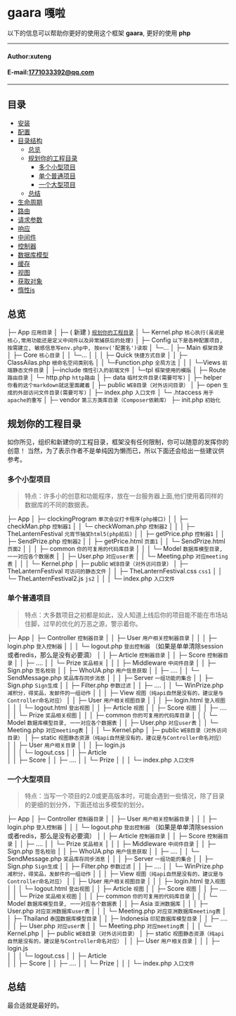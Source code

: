 **gaara** `嘎啦`
==========================
以下的信息可以帮助你更好的使用这个框架 **gaara**, 更好的使用 **php**
****
#### Author:xuteng
#### E-mail:1771033392@qq.com
****
## 目录
* [安装](/helper/install.md)
* [配置](/helper/configure.md)
* [目录结构](/helper/catalog.md)
    * [总览](#总览)
    * [规划你的工程目录](#规划你的工程目录)
        * [多个小型项目](#多个小型项目)
        * [单个普通项目](#单个普通项目)
        * [一个大型项目](#一个大型项目)
    * [总结](#总结)
* [生命周期](/helper/cycle.md)
* [路由](/helper/route.md)
* [请求参数](/helper/request.md)
* [响应](/helper/response.md)
* [中间件](/helper/middleware.md)
* [控制器](/helper/controller.md)
* [数据库模型](/helper/model.md)
* [缓存](/helper/cache.md)
* [视图](/helper/view.md)
* [获取对象](/helper/getobj.md)
* [惰性js](/helper/inertjs.md)
## 总览
├─ App                      `应用目录`
│   ├─ ( 新建 )             [`规划你的工程目录`](#规划你的工程目录)
│   └─ Kernel.php           `核心执行(虽说是核心,常用功能还是定义中间件以及异常捕获后的处理)`
│
├─ Config                   `以下是各种配置项目, 按需建立, 敏感信息写env.php中, 按env('配置名')读取`
│   └─...
│
├─ Main                     `框架目录`
│   ├─ Core                 `核心目录`
│   │   └─...
│   │
│   ├─ Quick                `快捷方式目录`
│   │   ├─ ClassAilas.php   `根命名空间类别名`
│   │   └─Function.php      `全局方法`
│   │
│   └─Views                 `前端静态文件目录`
│        ├─include          `惰性引入的前端文件`
│        └─tpl              `框架使用的模版`
│
├─ Route                    `路由目录`
│   └─ http.php             `http路由`
│
├─ data                     `临时文件目录(需要可写)`
│
├─ helper                   `你看的这个markdown就这里面藏着`
│
├─ public                   `WEB目录（对外访问目录）`
│   ├─ open                 `生成的外部访问文件目录(需要可写)`
│   ├─ index.php            `入口文件`
│   └─ .htaccess            `用于apache的重写`
│
├─ vendor                   `第三方类库目录（Composer依赖库）`
├─ init.php                 `初始化`
## 规划你的工程目录
如你所见，组织和新建你的工程目录，框架没有任何限制，你可以随意的发挥你的创意！
当然，为了表示作者不是单纯因为懒而已，所以下面还会给出一些建议供参考。
### 多个小型项目
> 特点：许多小的创意和功能程序，放在一台服务器上面,他们使用着同样的数据库的不同的数据表。

├─ App
│   ├─ clockingProgram      `单次会议打卡程序(php接口)`
│   │   ├─ checkMan.php     `控制器1`
│   │   └─ checkWoman.php   `控制器2`
│   │
│   ├─ TheLanternFestival   `元宵节抽奖html5(php前后)`
│   │   ├─ getPrice.php     `控制器1`
│   │   ├─ SendPrize.php    `控制器2`
│   │   ├─ getPrice.html    `页面1`
│   │   └─ SendPrize.html   `页面2`
│   │
│   ├─ common                `你的可复用的代码库目录`
│   │
│   └─ Model                `数据库模型目录, 一一对应各个数据表` 
│   │   ├─ User.php         `对应user表`
│   │   └─ Meeting.php      `对应meeting表`
│   │
│   └─ Kernel.php
│ 
├─ public                   `WEB目录（对外访问目录）`
│   ├─ TheLanternFestival   `可访问的静态文件`
│   │   ├─ TheLanternFestival.css  `css1`
│   │   └─ TheLanternFestival2.js  `js2`
│   │
│   └─ index.php            `入口文件`
### 单个普通项目
> 特点：大多数项目之初都是如此，没人知道上线后你的项目能不能在市场站住脚，过早的优化的万恶之源，警示着你。

├─ App
│   ├─ Controller           `控制器目录`
│   │   ├─ User             `用户相关控制器目录`
│   │   │  ├─ login.php     `登入控制器`
│   │   │  └─ logout.php    `登出控制器` （如果是单单清除session或者redis，那么是没有必要滴）
│   │   ├─ Article          `控制器目录`
│   │   ├─ Score            `控制器目录`
│   │   ├─ ....
│   │   └─ Prize            `奖品相关`
│   │
│   ├─ Middleware           `中间件目录`
│   │   ├─ Sign.php         `签名校验`
│   │   ├─ WhoUA.php        `用户信息获取`
│   │   ├─ ....
│   │   └─ SendMessage.php `奖品库存同步消息`
│   │
│   ├─ Server               `一组功能的集合`
│   │   ├─ Sign.php         `Sign生成`
│   │   ├─ Filter.php       `参数过滤`
│   │   ├─ ....
│   │   └─ WinPrize.php     `减积分，得奖品，发邮件的一组动作`
│   │
│   ├─ View                 `视图（纯api自然是没有的，建议是与Controller命名对应）`
│   │   ├─ User             `用户相关视图目录`
│   │   │  ├─ login.html     `登入视图`
│   │   │  └─ logout.html    `登出视图`
│   │   ├─ Article          `视图`
│   │   ├─ Score            `视图`
│   │   ├─ ....
│   │   └─ Prize            `奖品相关视图`
│   │ 
│   ├─ common                `你的可复用的代码库目录`
│   │
│   └─ Model                `数据库模型目录, 一一对应各个数据表` 
│   │   ├─ User.php         `对应user表`
│   │   └─ Meeting.php      `对应meeting表`
│   │
│   └─ Kernel.php
│ 
├─ public                   `WEB目录（对外访问目录）`
│   ├─ static                 `视图静态资源（纯api自然是没有的，建议是与Controller命名对应）`
│   │   ├─ User             `用户相关目录`
│   │   │  ├─ login.js      
│   │   │  └─ logout.css 
│   │   ├─ Article         
│   │   ├─ Score 
│   │   ├─ ....
│   │   └─ Prize
│   │
│   └─ index.php            `入口文件`
### 一个大型项目
> 特点：当写一个项目的2.0或更高版本时，可能会遇到一些情况，除了目录的更细的划分外，下面还给出多模型的划分。

├─ App
│   ├─ Controller           `控制器目录`
│   │   ├─ User             `用户相关控制器目录`
│   │   │  ├─ login.php     `登入控制器`
│   │   │  └─ logout.php    `登出控制器` （如果是单单清除session或者redis，那么是没有必要滴）
│   │   ├─ Article          `控制器目录`
│   │   ├─ Score            `控制器目录`
│   │   ├─ ....
│   │   └─ Prize            `奖品相关`
│   │
│   ├─ Middleware           `中间件目录`
│   │   ├─ Sign.php         `签名校验`
│   │   ├─ WhoUA.php        `用户信息获取`
│   │   ├─ ....
│   │   └─ SendMessage.php `奖品库存同步消息`
│   │
│   ├─ Server               `一组功能的集合`
│   │   ├─ Sign.php         `Sign生成`
│   │   ├─ Filter.php       `参数过滤`
│   │   ├─ ....
│   │   └─ WinPrize.php     `减积分，得奖品，发邮件的一组动作`
│   │
│   ├─ View                 `视图（纯api自然是没有的，建议是与Controller命名对应）`
│   │   ├─ User             `用户相关视图目录`
│   │   │  ├─ login.html     `登入视图`
│   │   │  └─ logout.html    `登出视图`
│   │   ├─ Article          `视图`
│   │   ├─ Score            `视图`
│   │   ├─ ....
│   │   └─ Prize            `奖品相关视图`
│   │ 
│   ├─ common                `你的可复用的代码库目录`
│   │
│   └─ Model                `数据库模型目录, 一一对应各个数据表` 
│   │   ├─ Asia             `亚洲数据库`
│   │   │  ├─ User.php      `对应亚洲数据库user表`
│   │   │  └─ Meeting.php   `对应亚洲数据库meeting表`
│   │   ├─ Thailand         `泰国数据库模型目录`
│   │   ├─ Indonesia        `印尼数据库模型目录`
│   │   ├─ ....
│   │   ├─ User.php         `对应user表`
│   │   └─ Meeting.php      `对应meeting表`
│   │
│   └─ Kernel.php
│ 
├─ public                   `WEB目录（对外访问目录）`
│   ├─ static                 `视图静态资源（纯api自然是没有的，建议是与Controller命名对应）`
│   │   ├─ User             `用户相关目录`
│   │   │  ├─ login.js      
│   │   │  └─ logout.css 
│   │   ├─ Article         
│   │   ├─ Score 
│   │   ├─ ....
│   │   └─ Prize
│   │
│   └─ index.php            `入口文件`
## 总结
最合适就是最好的。